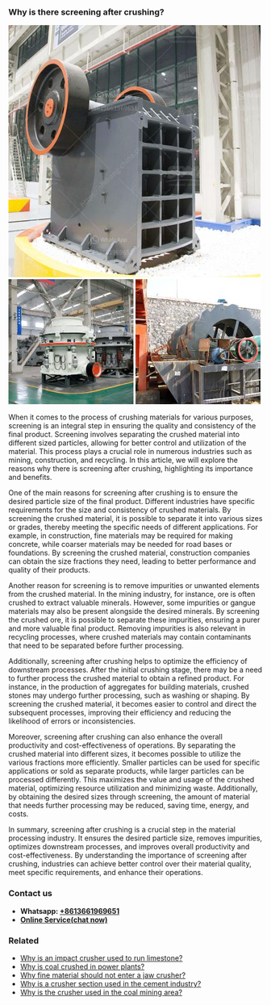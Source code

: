 <h3>Why is there screening after crushing?</h3><img src='1701742503.jpg' alt=''><p>When it comes to the process of crushing materials for various purposes, screening is an integral step in ensuring the quality and consistency of the final product. Screening involves separating the crushed material into different sized particles, allowing for better control and utilization of the material. This process plays a crucial role in numerous industries such as mining, construction, and recycling. In this article, we will explore the reasons why there is screening after crushing, highlighting its importance and benefits.</p><p>One of the main reasons for screening after crushing is to ensure the desired particle size of the final product. Different industries have specific requirements for the size and consistency of crushed materials. By screening the crushed material, it is possible to separate it into various sizes or grades, thereby meeting the specific needs of different applications. For example, in construction, fine materials may be required for making concrete, while coarser materials may be needed for road bases or foundations. By screening the crushed material, construction companies can obtain the size fractions they need, leading to better performance and quality of their products.</p><p>Another reason for screening is to remove impurities or unwanted elements from the crushed material. In the mining industry, for instance, ore is often crushed to extract valuable minerals. However, some impurities or gangue materials may also be present alongside the desired minerals. By screening the crushed ore, it is possible to separate these impurities, ensuring a purer and more valuable final product. Removing impurities is also relevant in recycling processes, where crushed materials may contain contaminants that need to be separated before further processing.</p><p>Additionally, screening after crushing helps to optimize the efficiency of downstream processes. After the initial crushing stage, there may be a need to further process the crushed material to obtain a refined product. For instance, in the production of aggregates for building materials, crushed stones may undergo further processing, such as washing or shaping. By screening the crushed material, it becomes easier to control and direct the subsequent processes, improving their efficiency and reducing the likelihood of errors or inconsistencies.</p><p>Moreover, screening after crushing can also enhance the overall productivity and cost-effectiveness of operations. By separating the crushed material into different sizes, it becomes possible to utilize the various fractions more efficiently. Smaller particles can be used for specific applications or sold as separate products, while larger particles can be processed differently. This maximizes the value and usage of the crushed material, optimizing resource utilization and minimizing waste. Additionally, by obtaining the desired sizes through screening, the amount of material that needs further processing may be reduced, saving time, energy, and costs.</p><p>In summary, screening after crushing is a crucial step in the material processing industry. It ensures the desired particle size, removes impurities, optimizes downstream processes, and improves overall productivity and cost-effectiveness. By understanding the importance of screening after crushing, industries can achieve better control over their material quality, meet specific requirements, and enhance their operations.</p><h3>Contact us</h3><ul><li><strong>Whatsapp:&nbsp;<a href="https://wa.me/8613661969651">+8613661969651</a></strong></li><li><a href="https://swt.shibang-china.com/?git&amp;zhl&amp;Why is there screening after crushing"><strong>Online Service(chat now)</strong></a></li></ul><h3>Related</h3><ul><li><a href='Why is an impact crusher used to run limestone.md'>Why is an impact crusher used to run limestone?</a></li><li><a href='Why is coal crushed in power plants.md'>Why is coal crushed in power plants?</a></li><li><a href='Why fine material should not enter a jaw crusher.md'>Why fine material should not enter a jaw crusher?</a></li><li><a href='Why is a crusher section used in the cement industry.md'>Why is a crusher section used in the cement industry?</a></li><li><a href='Why is the crusher used in the coal mining area.md'>Why is the crusher used in the coal mining area?</a></li></ul>